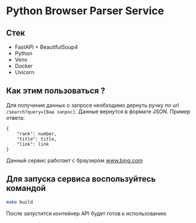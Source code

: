 # Python Browser Parser Service

## Стек
- FastAPI + BeautifulSoup4
- Python
- Venv
- Docker
- Uvicorn

## Как этим пользоваться ?
Для получения данных о запросе необходимо дернуть ручку по url `/search?query={Ваш запрос}`.
Данные вернутся в формате JSON.
Пример ответа:
```
{
    "rank": number,
    "title": title,
    "link": link
}
```

Данный сервис работает с браузером www.bing.com

## Для запуска сервиса воспользуйтесь командой
``` bash
make build
```
После запустится контейнер API будет готов к использованию